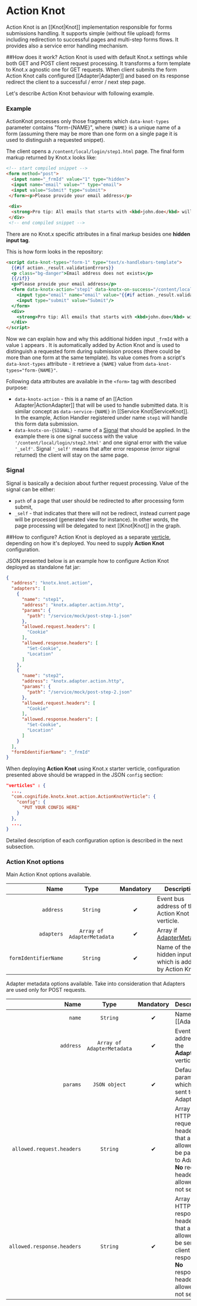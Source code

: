 # Action Knot
Action Knot is an [[Knot|Knot]] implementation responsible for forms submissions handling. It supports 
simple (without file upload) forms including redirection to successful pages and multi-step forms flows. 
It provides also a service error handling mechanism. 

##How does it work?
Action Knot is used with default Knot.x settings while both GET and POST client request processing. 
It transforms a form template to Knot.x agnostic one for GET requests. When client submits the form 
Action Knot calls configured [[Adapter|Adapter]] and based on its response redirect the client to a 
successful / error / next step page.

Let's describe Action Knot behaviour with following example.

### Example
ActionKnot processes only those fragments which `data-knot-types` parameter contains "form-{NAME}", 
where `{NAME}` is a unique name of a form (assuming there may be more than one form on a single page 
it is used to distinguish a requested snippet).

The client opens a `/content/local/login/step1.html` page. The final form markup returned by Knot.x looks like:

```html
<!-- start compiled snippet -->  
<form method="post">
  <input name="_frmId" value="1" type="hidden"> 
  <input name="email" value="" type="email"> 
  <input value="Submit" type="submit"> 
 </form><p>Please provide your email address</p> 
  
 <div> 
  <strong>Pro tip: All emails that starts with <kbd>john.doe</kbd> will be accepted.</strong> 
 </div>
 <!-- end compiled snippet -->
```

There are no Knot.x specific attributes in a final markup besides one **hidden input tag**. 

This is how form looks in the repository:

```html
<script data-knot-types="form-1" type="text/x-handlebars-template">
  {{#if action._result.validationErrors}}
  <p class="bg-danger">Email address does not exists</p>
  {{/if}}
  <p>Please provide your email address</p>
  <form data-knotx-action="step1" data-knotx-on-success="/content/local/login/step2.html" data-knotx-on-error="_self" method="post">
    <input type="email" name="email" value="{{#if action._result.validationError}} {{action._result.form.email}} {{/if}}" />
    <input type="submit" value="Submit"/>
  </form>
  <div>
    <strong>Pro tip: All emails that starts with <kbd>john.doe</kbd> will be accepted.</strong>
  </div>
</script>
```

Now we can explain how and why this additional hidden input `_frmId` with a value `1` appears . It
is automatically added by Action Knot and is used to distinguish a requested form during submission process 
(there could be more than one form at the same template). Its value comes from a script's `data-knot-types`
attribute - it retrieve a `{NAME}` value from `data-knot-types="form-{NAME}"`.

Following data attributes are available in the `<form>` tag with described purpose:
- `data-knotx-action` - this is a name of an [[Action Adapter|ActionAdapter]] that will be used to handle submitted data. 
It is similar concept as `data-service-{NAME}` in [[Service Knot|ServiceKnot]]. In the example, 
Action Handler registered under name `step1` will handle this form data submission.
- `data-knotx-on-{SIGNAL}` - name of a [Signal](#Signal) that should be applied. In the example 
there is one signal success with the value `'/content/local/login/step2.html'` and one signal error 
with the value `'_self'`. Signal `'_self'` means that after error response (error signal returned) 
the client will stay on the same page.

### Signal
Signal is basically a decision about further request processing. Value of the signal can be either:
- `path` of a page that user should be redirected to after processing form submit,
- `_self` - that indicates that there will not be redirect, instead current page will be processed (generated view for instance). 
In other words, the page processing will be delegated to next [[Knot|Knot]] in the graph.

##How to configure?
Action Knot is deployed as a separate [verticle](http://vertx.io/docs/apidocs/io/vertx/core/Verticle.html), 
depending on how it's deployed. You need to supply **Action Knot** configuration.

JSON presented below is an example how to configure Action Knot deployed as standalone fat jar:
```json
{
  "address": "knotx.knot.action",
  "adapters": [
    {
      "name": "step1",
      "address": "knotx.adapter.action.http",
      "params": {
        "path": "/service/mock/post-step-1.json"
      },
      "allowed.request.headers": [
        "Cookie"
      ],
      "allowed.response.headers": [
        "Set-Cookie",
        "Location"
      ]
    },
    {
      "name": "step2",
      "address": "knotx.adapter.action.http",
      "params": {
        "path": "/service/mock/post-step-2.json"
      },
      "allowed.request.headers": [
        "Cookie"
      ],
      "allowed.response.headers": [
        "Set-Cookie",
        "Location"
      ]
    }
  ],
  "formIdentifierName": "_frmId"
}
```
When deploying **Action Knot** using Knot.x starter verticle, configuration presented above should 
be wrapped in the JSON `config` section:
```json
"verticles" : {
  ...,
  "com.cognifide.knotx.knot.action.ActionKnotVerticle": {
    "config": {
      "PUT YOUR CONFIG HERE"
    }
  },
  ...,
}
```
Detailed description of each configuration option is described in the next subsection.

### Action Knot options

Main Action Knot options available.

| Name                        | Type                                | Mandatory      | Description  |
|-------:                     |:-------:                            |:-------:       |-------|
| `address`                   | `String`                            | &#10004;       | Event bus address of the Action Knot verticle. |
| `adapters`                  | `Array of AdapterMetadata`          | &#10004;       | Array if [AdapterMetadata](https://github.com/Cognifide/knotx/blob/master/knotx-core/knotx-knot-action/src/main/java/com/cognifide/knotx/knot/action/ActionKnotConfiguration.java) |
| `formIdentifierName`        | `String`                            | &#10004;       | Name of the hidden input tag which is added by Action Knot. |

Adapter metadata options available. Take into consideration that Adapters are used only for POST requests.

| Name                        | Type                                | Mandatory      | Description  |
|-------:                     |:-------:                            |:-------:       |-------|
| `name`                      | `String`                            | &#10004;       | Name of [[Adapter|Adapter]] which is referenced in `data-knotx-action`. |
| `address`                   | `Array of AdapterMetadata`          | &#10004;       | Event bus address of the **Adapter** verticle |
| `params`                    | `JSON object`                       | &#10004;       | Default params which are sent to Adapter. |
| `allowed.request.headers`   | `String`                            | &#10004;       | Array of HTTP client request headers that are allowed to be passed to Adapter. **No** request headers are allowed if not set. |
| `allowed.response.headers`  | `String`                            | &#10004;       | Array of HTTP response headers that are allowed to be sent in a client response. **No** response headers are allowed if not set. |
